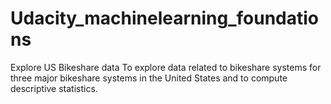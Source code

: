 # Udacity_machinelearning_foundations
Explore US Bikeshare data
To explore data related to bikeshare systems for three major bikeshare systems in the United States and to compute descriptive statistics.
